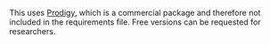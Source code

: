 This uses [Prodigy](https://prodi.gy), which is a commercial package and therefore not included in the requirements file.
Free versions can be requested for researchers.
